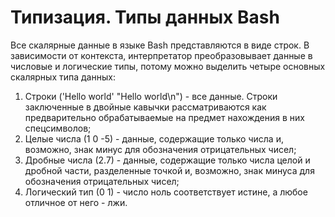 Типизация.
Типы данных Bash
================

Все скалярные данные в языке Bash представляются в виде строк. В зависимости от контекста, интерпретатор преобразовывает данные в числовые и логические типы, потому можно выделить четыре основных скалярных типа данных:

1. Строки ('Hello world' "Hello world\n") - все данные. Строки заключенные в двойные кавычки рассматриваются как предварительно обрабатываемые на предмет нахождения в них спецсимволов;
1. Целые числа (1 0 -5) - данные, содержащие только числа и, возможно, знак минус для обозначения отрицательных чисел;
1. Дробные числа (2.7) - данные, содержащие только числа целой и дробной части, разделенные точкой и, возможно, знак минуса для обозначения отрицательных чисел;
1. Логический тип (0 1) - число ноль соответствует истине, а любое отличное от него - лжи.
